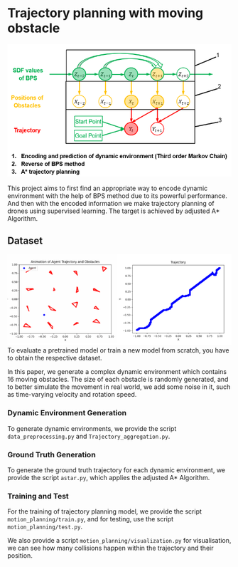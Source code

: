 # Trajectory planning with moving obstacle

<div style="text-align: center">
<img src="media/379565c6cb93534ab773dba81eb443f.png" width="600"/>
</div>

This project aims to first find an appropriate way to encode dynamic environment with the help of BPS method due to its powerful performance. And then with the encoded information
we make trajectory planning of drones using supervised learning. The target is achieved by adjusted A* Algorithm.

## Dataset
<div style="text-align: center">
<img src="media/66e8411ad075e7c36c4cc27f16722c8.png" width="600"/>
</div>
To evaluate a pretrained model or train a new model from scratch, you have to obtain the respective dataset.

In this paper, we generate a complex dynamic environment which contains 16 moving obstacles. The size of each obstacle is randomly generated, and to better simulate the movement in real world, we add some noise in it, such as time-varying velocity and rotation speed.

### Dynamic Environment Generation
To generate dynamic environments, we provide the script `data_preprocessing.py` and `Trajectory_aggregation.py`.

### Ground Truth Generation
To generate the ground truth trajectory for each dynamic environment, we provide the script `astar.py`, which applies the adjusted A* Algorithm.

### Training and Test
For the training of trajectory planning model, we provide the script `motion_planning/train.py`, and for testing, use the script `motion_planning/test.py`.

We also provide a script `motion_planning/visualization.py` for visualisation, we can see how many collisions happen within the trajectory and their position.



